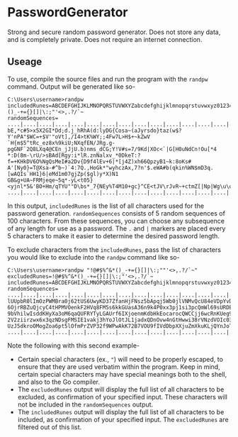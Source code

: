 # PasswordGenerator
Strong and secure random password generator.  Does not store any data, and is completely private.  Does not require an internet connection.

## Useage
To use, compile the source files and run the program with the `randpw` command. Output will be generated like so-

    C:\Users\username>randpw
    includedRunes=ABCDEFGHIJKLMNOPQRSTUVWXYZabcdefghijklmnopqrstuvwxyz0123456789!@#$%^&*()_-+={}[]|\:;"'<>,.?/`~
    randomSequences=
    ....|....|....|....|....|....|....|....|....|....|....|....|....|....|....|....|....|....|....|....|
    bE,*c#5>x5X2GI*Dd;d.j_hRhA(d:lyDG{Cosa~(aJyrsdo}taz(w$?Y'nPA"$WC=+$V'"oVt],/I4>tK%WY;;4Fw7L>H$+~kZwV
    `H{m$5^tRc_ez8x%9kiU;NXqfEN/JRg.g-pgGNF`2Q8LXq4@CEn_jJjU.b)nms_dCG;Y!V#s=7/9Kd|XOc<`|G[H0uNdCn!Ou[*4
    *:D(8m-\rU/>sBAd[Rgy:i*lR.znNalxv_*0DkeT:?f=+KHkDV6O%NgQsMeI#a2Dv{D9f4lEv+6|*[j4Z)xh66QpzyB1~k:8oKs#
    A'[Ny0}=T@Xsa-#^b~)`4:7Q.,HoGk*"wyhczAx,7?n'$.eWA#b(qkin%WN$mD3q.[wAQIs`HH1}6|eMd1m07gjZp($gl)y*X)N1
    GB&g+UA~FRMjeqe~5q*-yL<t05}<yjnl*5&'BO+Hm/qTYU""D\bs*_7{NEy%T4M10+gc}^CE<tJV\rJvR~+ctmZ[|Np|Wg\u\ohk
    ....|....|....|....|....|....|....|....|....|....|....|....|....|....|....|....|....|....|....|....|

In this output, `includedRunes` is the list of all characters used for the password generation.  `randomSequences` consists of 5 random sequences of 100 characters.  From these sequences, you can choose any subsequence of any length for use as a password. The `.` and `|` markers are placed every 5 characters to make it easier to determine the desired password length.

To exclude characters from the `includedRunes`, pass the list of characters you would like to exclude into the `randpw` command like so-

    C:\Users\username>randpw "!@#$%^&*()_-+={}[]|\:;""'<>,.?/`~"
    excludedRunes=!@#$%^&*()_-+={}[]|\:;"'<>,.?/`~
    includedRunes=ABCDEFGHIJKLMNOPQRSTUVWXYZabcdefghijklmnopqrstuvwxyz0123456789
    randomSequences=
    ....|....|....|....|....|....|....|....|....|....|....|....|....|....|....|....|....|....|....|....|
    lUUpbR0lImOzPWMBra0j62tUS6UwyKD37ZfanHjFNsz5bApqj5Wb0jlVNMvQcU84eVDpYvDdbHuq4EfeYot8lcd4Y5ZuWtWFydy9
    6OjrRBZuQjcyC4tHPMVOenkF2HVq8FM5s6kkGUasA36n9k4P0xx3pj1si3pcQmWl69sURDEOPpMUJTekegjQed4qedwStv3mO6W2
    9bVhilwIsddKHyXa3oM6qaQUFRYTyLGAUrf6IXjoenmKdbHkEocarocQWCCjj6wcRnKUeg98yALE7dnrnjrYYbXZW9VHuvESMNT6
    2V2ziirzwx6x3qzNDsgFMSIE1vakj3hYoJlOtJL1jadxQDnOvw4nGtHwwi38rVNzdVOIc03Y3OzkSMbERidHzzVUIP5DdFNAMTSX
    UzJ5dkroOMogZoa6pt5lOfmPrZVP32f9WPwAkK72B7VOU9fIVdDbpXXjuZmXkuKLjQYnJoTqWZKtB5AHgEXel4i2YQoxHeQ76U5M
    ....|....|....|....|....|....|....|....|....|....|....|....|....|....|....|....|....|....|....|....|

Note the following with this second example-
- Certain special characters (ex., `"`) will need to be properly escaped, to ensure that they are used verbatim within the program.  Keep in mind, certain special characters may have special meanings both to the shell, and also to the Go compiler.
- The `excludedRunes` output will display the full list of all characters to be excluded, as confirmation of your specified input.  These characters will not be included in the `randomSequences` output.
- The `includedRunes` output will display the full list of all characters to be included, as confirmation of your specified input.  The `excludedRunes` are filtered out of this list.
